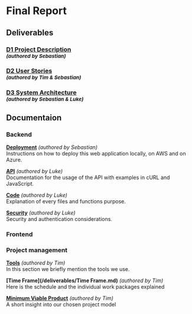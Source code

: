 # Final Report

## Deliverables
### [D1 Project Description](/deliverables/d1_project_description.md) <br><sup>*(authored by Sebastian)*<sup/>
### [D2 User Stories](/deliverables/d2_user_stories.md) <br><sup>*(authored by Tim & Sebastian)*<sup/>
### [D3 System Architecture](/deliverables/d3_system_architecture.md) <br><sup>*(authored by Sebastian & Luke)*<sup/>

## Documentaion
### Backend
**[Deployment](/deliverables/deployment.md)** *(authored by Sebastian)* <br>
Instructions on how to deploy this web application locally, on AWS and on Azure. 

**[API](/deliverables/API_Documentation.md)** *(authored by Luke)* <br>
Documentation for the usage of the API with examples in cURL and JavaScript. 

**[Code](/deliverables/doc.md)** *(authored by Luke)* <br>
Explanation of every files and functions purpose. 

**[Security](/deliverables/security.md)** *(authored by Luke)* <br>
Security and authentication considerations. 

### Frontend

### Project management
**[Tools](/deliverables/Tools.md)** *(authored by Tim)* <br>
In this section we briefly mention the tools we use.

**[Time Frame](/deliverables/Time Frame.md)** *(authored by Tim)* <br>
Here is the schedule and the individual work packages explained 

**[Minimum Viable Product](/deliverables/mvp.md)** *(authored by Tim)* <br>
A short insight into our chosen project model 



